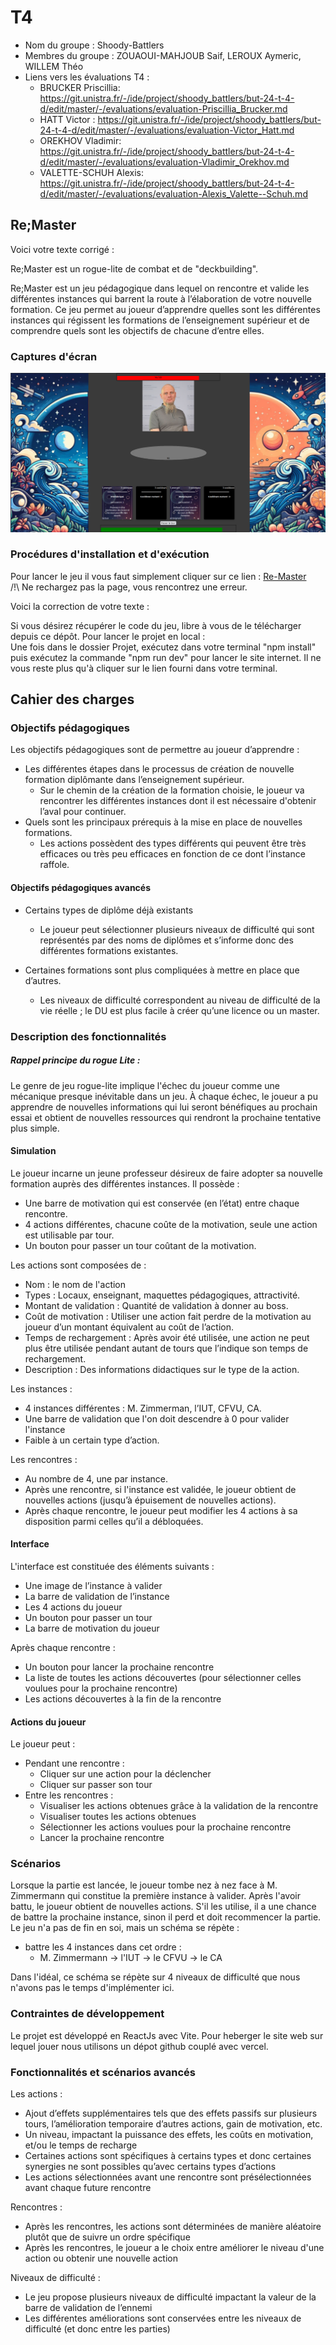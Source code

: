 # T4

- Nom du groupe : Shoody-Battlers
- Membres du groupe : ZOUAOUI-MAHJOUB Saif, LEROUX Aymeric, WILLEM Théo
- Liens vers les évaluations T4 :
  - BRUCKER Priscillia: <https://git.unistra.fr/-/ide/project/shoody_battlers/but-24-t-4-d/edit/master/-/evaluations/evaluation-Priscillia_Brucker.md>
  - HATT Victor : <https://git.unistra.fr/-/ide/project/shoody_battlers/but-24-t-4-d/edit/master/-/evaluations/evaluation-Victor_Hatt.md>
  - OREKHOV Vladimir: <https://git.unistra.fr/-/ide/project/shoody_battlers/but-24-t-4-d/edit/master/-/evaluations/evaluation-Vladimir_Orekhov.md>
  - VALETTE-SCHUH Alexis: <https://git.unistra.fr/-/ide/project/shoody_battlers/but-24-t-4-d/edit/master/-/evaluations/evaluation-Alexis_Valette--Schuh.md>


## Re;Master

Voici votre texte corrigé :

Re;Master est un rogue-lite de combat et de "deckbuilding".

Re;Master est un jeu pédagogique dans lequel on rencontre et valide les différentes instances qui barrent la route à l’élaboration de votre nouvelle formation. Ce jeu permet au joueur d’apprendre quelles sont les différentes instances qui régissent les formations de l’enseignement supérieur et de comprendre quels sont les objectifs de chacune d’entre elles.

### Captures d'écran

![Photo du jeu](./img/Capture%20d’écran%20du%202024-04-12%2014-31-34.png)

### Procédures d'installation et d'exécution
Pour lancer le jeu il vous faut simplement cliquer sur ce lien : [Re-Master](https://re-master-umber.vercel.app/)  
/!\ Ne rechargez pas la page, vous rencontrez une erreur.

Voici la correction de votre texte :

Si vous désirez récupérer le code du jeu, libre à vous de le télécharger depuis ce dépôt. Pour lancer le projet en local :  
Une fois dans le dossier Projet, exécutez dans votre terminal "npm install" puis exécutez la commande "npm run dev" pour lancer le site internet. Il ne vous reste plus qu'à cliquer sur le lien fourni dans votre terminal.

## Cahier des charges

### Objectifs pédagogiques

Les objectifs pédagogiques sont de permettre au joueur d’apprendre :

- Les différentes étapes dans le processus de création de nouvelle formation diplômante dans l’enseignement supérieur.
  - Sur le chemin de la création de la formation choisie, le joueur va rencontrer les différentes instances dont il est nécessaire d'obtenir l’aval pour continuer.
- Quels sont les principaux prérequis à la mise en place de nouvelles formations.
  - Les actions possèdent des types différents qui peuvent être très efficaces ou très peu efficaces en fonction de ce dont l’instance raffole.

#### Objectifs pédagogiques avancés 

- Certains types de diplôme déjà existants
  - Le joueur peut sélectionner plusieurs niveaux de difficulté qui sont représentés par des noms de diplômes et s’informe donc des différentes formations existantes.

- Certaines formations sont plus compliquées à mettre en place que d’autres.
  - Les niveaux de difficulté correspondent au niveau de difficulté de la vie réelle ; le DU est plus facile à créer qu’une licence ou un master.

### Description des fonctionnalités

##### Rappel principe du rogue Lite : 
Le genre de jeu rogue-lite implique l'échec du joueur comme une mécanique presque inévitable dans un jeu. À chaque échec, le joueur a pu apprendre de nouvelles informations qui lui seront bénéfiques au prochain essai et obtient de nouvelles ressources qui rendront la prochaine tentative plus simple.

#### Simulation
Le joueur incarne un jeune professeur désireux de faire adopter sa nouvelle formation auprès des différentes instances. Il possède :

- Une barre de motivation qui est conservée (en l’état) entre chaque rencontre.
- 4 actions différentes, chacune coûte de la motivation, seule une action est utilisable par tour.
- Un bouton pour passer un tour coûtant de la motivation.

Les actions sont composées de :

- Nom : le nom de l'action
- Types : Locaux, enseignant, maquettes pédagogiques, attractivité.
- Montant de validation : Quantité de validation à donner au boss.
- Coût de motivation : Utiliser une action fait perdre de la motivation au joueur d’un montant équivalent au coût de l’action.
- Temps de rechargement : Après avoir été utilisée, une action ne peut plus être utilisée pendant autant de tours que l’indique son temps de rechargement.
- Description : Des informations didactiques sur le type de la action.

Les instances :

- 4 instances différentes : M. Zimmerman, l’IUT, CFVU, CA.
- Une barre de validation que l'on doit descendre à 0 pour valider l'instance
- Faible à un certain type d’action.

Les rencontres :

- Au nombre de 4, une par instance.
- Après une rencontre, si l'instance est validée, le joueur obtient de nouvelles actions (jusqu’à épuisement de nouvelles actions).
- Après chaque rencontre, le joueur peut modifier les 4 actions à sa disposition parmi celles qu’il a débloquées.

#### Interface

L'interface est constituée des éléments suivants :

- Une image de l’instance à valider
- La barre de validation de l’instance
- Les 4 actions du joueur
- Un bouton pour passer un tour
- La barre de motivation du joueur

Après chaque rencontre :

- Un bouton pour lancer la prochaine rencontre
- La liste de toutes les actions découvertes (pour sélectionner celles voulues pour la prochaine rencontre)
- Les actions découvertes à la fin de la rencontre


#### Actions du joueur
Le joueur peut : 
- Pendant une rencontre : 
  - Cliquer sur une action pour la déclencher
  - Cliquer sur passer son tour
- Entre les rencontres :
  - Visualiser les actions obtenues grâce à la validation de la rencontre
  - Visualiser toutes les actions obtenues
  - Sélectionner les actions voulues pour la prochaine rencontre
  - Lancer la prochaine rencontre


### Scénarios

Lorsque la partie est lancée, le joueur tombe nez à nez face à M. Zimmermann qui constitue la première instance à valider. Après l'avoir battu, le joueur obtient de nouvelles actions. S'il les utilise, il a une chance de battre la prochaine instance, sinon il perd et doit recommencer la partie. Le jeu n'a pas de fin en soi, mais un schéma se répète : 
- battre les 4 instances dans cet ordre : 
  - M. Zimmermann -> l'IUT -> le CFVU -> le CA 

Dans l'idéal, ce schéma se répète sur 4 niveaux de difficulté que nous n'avons pas le temps d'implémenter ici.

### Contraintes de développement

Le projet est développé en ReactJs avec Vite.
Pour heberger le site web sur lequel jouer nous utilisons un dépot github couplé avec vercel.

### Fonctionnalités et scénarios avancés

Les actions : 
- Ajout d’effets supplémentaires tels que des effets passifs sur plusieurs tours, l’amélioration temporaire d’autres actions, gain de motivation, etc.
- Un niveau, impactant la puissance des effets, les coûts en motivation, et/ou le temps de recharge
- Certaines actions sont spécifiques à certains types et donc certaines synergies ne sont possibles qu’avec certains types d’actions
- Les actions sélectionnées avant une rencontre sont présélectionnées avant chaque future rencontre

Rencontres : 
- Après les rencontres, les actions sont déterminées de manière aléatoire plutôt que de suivre un ordre spécifique
- Après les rencontres, le joueur a le choix entre améliorer le niveau d'une action ou obtenir une nouvelle action

Niveaux de difficulté : 
- Le jeu propose plusieurs niveaux de difficulté impactant la valeur de la barre de validation de l’ennemi
- Les différentes améliorations sont conservées entre les niveaux de difficulté (et donc entre les parties)


